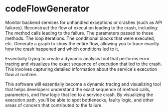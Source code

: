 # codeFlowGenerator

Monitor backend services for unhandled exceptions or crashes (such as API failures).
Reconstruct the flow of execution leading to the crash, including:
The method calls leading to the failure.
The parameters passed to those methods.
The loop iterations.
The conditional blocks that were executed, etc.
Generate a graph to show the entire flow, allowing you to trace exactly how the crash happened and which conditions led to it.

Essentially trying to create a dynamic analysis tool that performs error tracing and visualizes the exact sequence of execution that led to the crash. This involves capturing detailed information about the service's execution flow at runtime.

This software will essentially become a dynamic tracing and visualizing tool that helps developers understand the exact sequence of method calls, parameters, and flow logic that led to a service crash. By visualizing the execution path, you’ll be able to spot bottlenecks, faulty logic, and other areas of concern that contributed to the failure.
